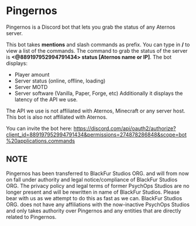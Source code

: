 # Pingernos
Pingernos is a Discord bot that lets you grab the status of any Aternos server.

This bot takes **mentions** and slash commands as prefix. You can type in **/** to view a list of the commands.
The command to grab the status of the server is **<@889197952994791434> status [Aternos name or IP]**.
The bot displays:
- Player amount
- Server status (online, offline, loading)
- Server MOTD
- Server software (Vanilla, Paper, Forge, etc)
Additionally it displays the latency of the API we use.

The API we use is not affiliated with Aternos, Minecraft or any server host. This bot is also not affiliated with Aternos.

You can invite the bot here: https://discord.com/api/oauth2/authorize?client_id=889197952994791434&permissions=274878286848&scope=bot%20applications.commands

## NOTE
Pingernos has been transferred to BlackFur Studios ORG. and will from now on fall under authority and legal notice/compliance of BlackFur Studios ORG. The privacy policy and legal terms of former PsychOps Studios are no longer present and will be rewritten in name of BlackFur Studios. Please bear with us as we attempt to do this as fast as we can. BlackFur Studios ORG. does not have any affiliations with the now-inactive PsychOps Studios and only takes authority over Pingernos and any entities that are directly related to Pingernos.